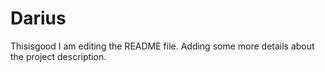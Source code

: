 # Darius
Thisisgood
I am editing the README file. Adding some more details about the project description.
